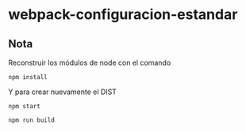 # webpack-configuracion-estandar

## Nota
Reconstruir los módulos de node con el comando

```
npm install
```

Y para crear nuevamente el DIST

```
npm start
```

```
npm run build
```
